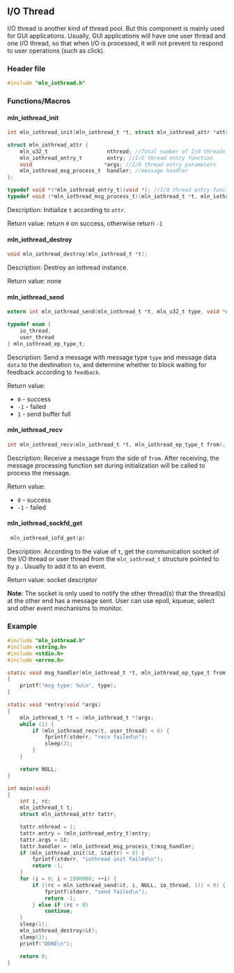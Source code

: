 ## I/O Thread

I/O thread is another kind of thread pool. But this component is mainly used for GUI applications. Usually, GUI applications will have one user thread and one I/O thread, so that when I/O is processed, it will not prevent to respond to user operations (such as click).



### Header file

```c
#include "mln_iothread.h"
```



### Functions/Macros



#### mln_iothread_init

```c
int mln_iothread_init(mln_iothread_t *t, struct mln_iothread_attr *attr);

struct mln_iothread_attr {
    mln_u32_t                   nthread; //Total number of I/O threads
    mln_iothread_entry_t        entry; //I/O thread entry function
    void                       *args; //I/O thread entry parameters
    mln_iothread_msg_process_t  handler; //message handler
};

typedef void *(*mln_iothread_entry_t)(void *); //I/O thread entry function
typedef void (*mln_iothread_msg_process_t)(mln_iothread_t *t, mln_iothread_ep_type_t from, mln_u32_t type, void *data);//message handler
```

Description: Initialize `t` according to `attr`.

Return value: return `0` on success, otherwise return `-1`


#### mln_iothread_destroy

```c
void mln_iothread_destroy(mln_iothread_t *t);
```

Description: Destroy an iothread instance.

Return value: none



#### mln_iothread_send

```c
extern int mln_iothread_send(mln_iothread_t *t, mln_u32_t type, void *data, mln_iothread_ep_type_t to, int feedback);

typedef enum {
    io_thread,
    user_thread
} mln_iothread_ep_type_t;
```

Description: Send a message with message type `type` and message data `data` to the destination `to`, and determine whether to block waiting for feedback according to `feedback`.

Return value:

- `0` - success
- `-1` - failed
- `1` - send buffer full



#### mln_iothread_recv

```c
int mln_iothread_recv(mln_iothread_t *t, mln_iothread_ep_type_t from);
```

Description: Receive a message from the side of `from`. After receiving, the message processing function set during initialization will be called to process the message.

Return value:

- `0` - success
- `-1` - failed



#### mln_iothread_sockfd_get

```c
 mln_iothread_iofd_get(p)
```

Description: According to the value of `t`, get the communication socket of the I/O thread or user thread from the `mln_iothread_t` structure pointed to by `p` . Usually to add it to an event.

Return value: socket descriptor

**Note**: The socket is only used to notify the other thread(s) that the thread(s) at the other end has a message sent. User can use epoll, kqueue, select and other event mechanisms to monitor.




### Example

```c
#include "mln_iothread.h"
#include <string.h>
#include <stdio.h>
#include <errno.h>

static void msg_handler(mln_iothread_t *t, mln_iothread_ep_type_t from, mln_u32_t type, void *data)
{
    printf("msg type: %u\n", type);
}

static void *entry(void *args)
{
    mln_iothread_t *t = (mln_iothread_t *)args;
    while (1) {
        if (mln_iothread_recv(t, user_thread) < 0) {
            fprintf(stderr, "recv failed\n");
            sleep(3);
        }
    }

    return NULL;
}

int main(void)
{
    int i, rc;
    mln_iothread_t t;
    struct mln_iothread_attr tattr;

    tattr.nthread = 1;
    tattr.entry = (mln_iothread_entry_t)entry;
    tattr.args = &t;
    tattr.handler = (mln_iothread_msg_process_t)msg_handler;
    if (mln_iothread_init(&t, &tattr) < 0) {
        fprintf(stderr, "iothread init failed\n");
        return -1;
    }
    for (i = 0; i < 1000000; ++i) {
        if ((rc = mln_iothread_send(&t, i, NULL, io_thread, 1)) < 0) {
            fprintf(stderr, "send failed\n");
            return -1;
        } else if (rc > 0)
            continue;
    }
    sleep(1);
    mln_iothread_destroy(&t);
    sleep(3);
    printf("DONE\n");

    return 0;
}
```

